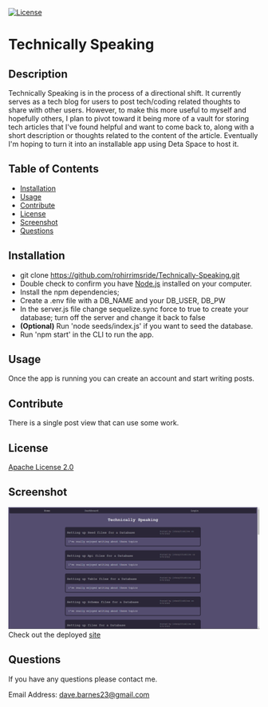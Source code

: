 
  [![License](https://img.shields.io/badge/License-Apache_2.0-blue.svg)](https://opensource.org/licenses/Apache-2.0)

  # Technically Speaking

  ## Description
  Technically Speaking is in the process of a directional shift.  It currently serves as a tech blog for users to post tech/coding related thoughts to share with other users.  However, to make this more useful to myself and hopefully others, I plan to pivot toward it being more of a vault for storing tech articles that I've found helpful and want to come back to, along with a short description or thoughts related to the content of the article.  Eventually I'm hoping to turn it into an installable app using Deta Space to host it. 

  ## Table of Contents
  - [Installation](#installation)
  - [Usage](#usage)
  - [Contribute](#contribute)
  - [License](#license)
  - [Screenshot](#screenshot)
  - [Questions](#questions)

  ## Installation
  
  - git clone https://github.com/rohirrimsride/Technically-Speaking.git
  - Double check to confirm you have [Node.js](https://nodejs.org/en/download) installed on your computer.
  - Install the npm dependencies;
  - Create a .env file with a DB_NAME and your DB_USER, DB_PW 
  - In the server.js file change sequelize.sync force to true to create your database; turn off the server and change it back to false
  - **(Optional)** Run 'node seeds/index.js' if you want to seed the database.
  - Run 'npm start' in the CLI to run the app.

  ## Usage
  Once the app is running you can create an account and start writing posts.

  ## Contribute
  There is a single post view that can use some work.

  ## License
  [Apache License 2.0](https://opensource.org/licenses/Apache-2.0)

  ## Screenshot
 [![image](https://github.com/rohirrimsride/Technically-Speaking/blob/main/assets/images/Technically-Speaking.png)](https://technically-speaking-2022.herokuapp.com/)
 Check out the deployed [site](https://technically-speaking-2022.herokuapp.com/)


  ## Questions
  If you have any questions please contact me.

  Email Address: dave.barnes23@gmail.com
  

